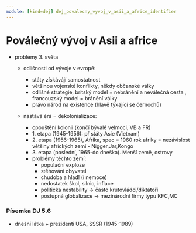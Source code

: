 ```yaml
---
module: [kind=dej] dej_povalecny_vyvoj_v_asii_a_africe_identifier
---
```


# Poválečný vývoj v Asii a africe
- problémy 3. světa
    - odlišnosti od vývoje v evropě:
        - státy získávájí samostatnost
        - většinou vojenské konflikty, někdy občanské války
        - odlišné strategie, britský model = nebránění a neválečná cesta , francouzský model = bránění války
        - právo národ na existence (hlavě týkající se černochů)

    - nastává érá = dekolonializace:
        - opouštění kolonii (končí bývalé velmoci, VB a FR)
        - 1\. etapa (1945-1956): př státy Asie (Vietnam)
        - 2\. etapa (1956-1965), Afrika, spec = 1960 rok afriky = nezávislost většiny afrických zemí - Nigger,Jar,Kongo
        - 3\. etapa (poslední, 1965-do dneška). Menší země, ostrovy
        - problémy těchto zemí:
            - populační exploze
            - stěhování obyvatel
            - chudoba a hlad! (i nemoce)
            - nedostatek škol, silnic, inflace
            - politická nestability -> často krutovládci/diktátoři
            - postupná globalizace -> mezinárodní firmy typu KFC,MC

### Písemka DJ 5.6
- dnešní látka + prezidenti USA, SSSR (1945-1989)